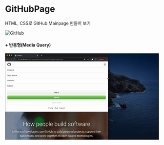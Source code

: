 # GitHubPage

HTML, CSS로 GitHub Mainpage 만들어 보기 


![GitHub](./githubpage.gif)
#### + 반응형(Media Query)
![Github-responsive](./responsive.gif)



